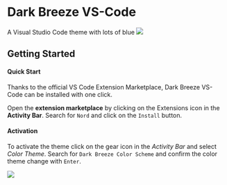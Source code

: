 # Dark Breeze VS-Code

A Visual Studio Code theme with lots of blue 
![](https://tva1.sinaimg.cn/large/0082zybpgy1gc2zxvmuskj30x90oxqad.jpg)

## Getting Started
#### Quick Start

Thanks to the official VS Code Extension Marketplace, Dark Breeze VS-Code can be installed with one click.

Open the **extension marketplace** by clicking on the Extensions icon in the **Activity Bar**. Search for `Nord` and click on the `Install` button.

#### Activation

To activate the theme click on the gear icon in the *Activity Bar* and select *Color Theme*. Search for `Dark Breeze Color Scheme` and confirm the color theme change with `Enter`.

![](https://tva1.sinaimg.cn/large/0082zybpgy1gc3059m6nbj30np0akgme.jpg)
